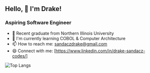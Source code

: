## Hello, 👋 I'm Drake!
###  Aspiring Software Engineer
- 🔭 Recent graduate from Northern Illinois University 
- 🌱 I'm currently learning COBOL & Computer Architecture
- 📫 How to reach me: sandaczdrake@gmail.com
- 😄 Connect with me: [https://www.linkedin.com/in/drake-sandacz-codes/]


![Top Langs](https://github-readme-stats.vercel.app/api/top-langs/?username=DrakeSandacz&layout=compact)
<!--
**DrakeSandacz/DrakeSandacz** is a ✨ _special_ ✨ repository because its `README.md` (this file) appears on your GitHub profile.

Here are some ideas to get you started:

- 🔭 I’m currently working on ...
- 🌱 I’m currently learning ...
- 👯 I’m looking to collaborate on ...
- 🤔 I’m looking for help with ...
- 💬 Ask me about ...
- 📫 How to reach me: ...
- 😄 Pronouns: ...
- ⚡ Fun fact: ...
-->
